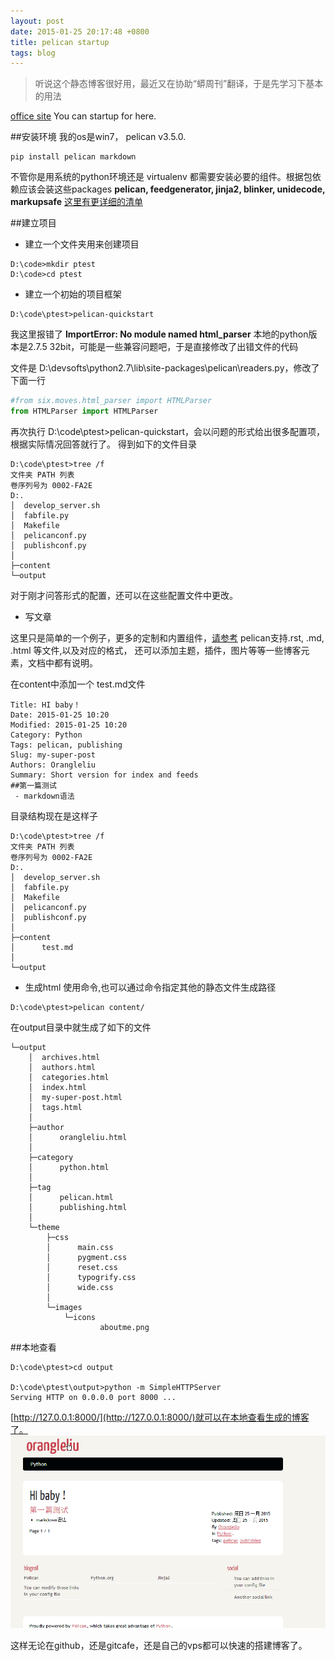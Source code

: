 ```yaml
---
layout: post
date: 2015-01-25 20:17:48 +0800
title: pelican startup
tags: blog
---
```


>听说这个静态博客很好用，最近又在协助“蟒周刊”翻译，于是先学习下基本的用法

[office site](http://docs.getpelican.com/en/3.5.0/)   You can startup for here.

##安装环境
我的os是win7， pelican v3.5.0.

```
pip install pelican markdown
```

不管你是用系统的python环境还是 virtualenv 都需要安装必要的组件。根据包依赖应该会装这些packages
**pelican, feedgenerator, jinja2, blinker, unidecode, markupsafe**
[这里有更详细的清单](http://docs.getpelican.com/en/3.5.0/install.html)

##建立项目

-  建立一个文件夹用来创建项目

```
D:\code>mkdir ptest
D:\code>cd ptest
```

-  建立一个初始的项目框架

```
D:\code\ptest>pelican-quickstart
```

我这里报错了  **ImportError: No module named html_parser**
本地的python版本是2.7.5  32bit，可能是一些兼容问题吧，于是直接修改了出错文件的代码

文件是 D:\devsofts\python2.7\lib\site-packages\pelican\readers.py，修改了下面一行

```python
#from six.moves.html_parser import HTMLParser
from HTMLParser import HTMLParser
```

再次执行 D:\code\ptest>pelican-quickstart，会以问题的形式给出很多配置项，根据实际情况回答就行了。
得到如下的文件目录

```
D:\code\ptest>tree /f
文件夹 PATH 列表
卷序列号为 0002-FA2E
D:.
│  develop_server.sh
│  fabfile.py
│  Makefile
│  pelicanconf.py
│  publishconf.py
│
├─content
└─output
```

对于刚才问答形式的配置，还可以在这些配置文件中更改。

- 写文章

这里只是简单的一个例子，更多的定制和内置组件，[请参考](http://docs.getpelican.com/en/3.5.0/content.html)
pelican支持.rst, .md, .html 等文件,以及对应的格式， 还可以添加主题，插件，图片等等一些博客元素，文档中都有说明。

在content中添加一个 test.md文件

```
Title: HI baby！
Date: 2015-01-25 10:20
Modified: 2015-01-25 10:20
Category: Python
Tags: pelican, publishing
Slug: my-super-post
Authors: Orangleliu
Summary: Short version for index and feeds
##第一篇测试
 - markdown语法
```

目录结构现在是这样子

```
D:\code\ptest>tree /f
文件夹 PATH 列表
卷序列号为 0002-FA2E
D:.
│  develop_server.sh
│  fabfile.py
│  Makefile
│  pelicanconf.py
│  publishconf.py
│
├─content
│      test.md
│
└─output
```

- 生成html
使用命令,也可以通过命令指定其他的静态文件生成路径

```
D:\code\ptest>pelican content/
```

在output目录中就生成了如下的文件

```
└─output
    │  archives.html
    │  authors.html
    │  categories.html
    │  index.html
    │  my-super-post.html
    │  tags.html
    │
    ├─author
    │      orangleliu.html
    │
    ├─category
    │      python.html
    │
    ├─tag
    │      pelican.html
    │      publishing.html
    │
    └─theme
        ├─css
        │      main.css
        │      pygment.css
        │      reset.css
        │      typogrify.css
        │      wide.css
        │
        └─images
            └─icons
                    aboutme.png
```

##本地查看

```
D:\code\ptest>cd output

D:\code\ptest\output>python -m SimpleHTTPServer
Serving HTTP on 0.0.0.0 port 8000 ...
```

[http://127.0.0.1:8000/](http://127.0.0.1:8000/)就可以在本地查看生成的博客了。
![pelican_localhost](/images/pelican_start.png)

这样无论在github，还是gitcafe，还是自己的vps都可以快速的搭建博客了。





